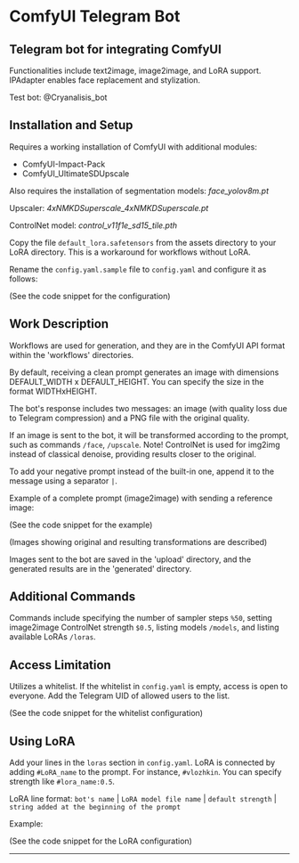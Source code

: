 # ComfyUI Telegram Bot

## Telegram bot for integrating ComfyUI

Functionalities include text2image, image2image, and LoRA support. IPAdapter enables face replacement and stylization.

Test bot: @Cryanalisis_bot

## Installation and Setup

Requires a working installation of ComfyUI with additional modules:

- ComfyUI-Impact-Pack
- ComfyUI_UltimateSDUpscale

Also requires the installation of segmentation models: *face_yolov8m.pt*

Upscaler: *4xNMKDSuperscale_4xNMKDSuperscale.pt*

ControlNet model: *control_v11f1e_sd15_tile.pth*

Copy the file `default_lora.safetensors` from the assets directory to your LoRA directory. This is a workaround for workflows without LoRA.

Rename the `config.yaml.sample` file to `config.yaml` and configure it as follows:

(See the code snippet for the configuration)

## Work Description

Workflows are used for generation, and they are in the ComfyUI API format within the 'workflows' directories.

By default, receiving a clean prompt generates an image with dimensions DEFAULT_WIDTH x DEFAULT_HEIGHT. You can specify the size in the format WIDTHxHEIGHT.

The bot's response includes two messages: an image (with quality loss due to Telegram compression) and a PNG file with the original quality.

If an image is sent to the bot, it will be transformed according to the prompt, such as commands `/face`, `/upscale`. Note! ControlNet is used for img2img instead of classical denoise, providing results closer to the original.

To add your negative prompt instead of the built-in one, append it to the message using a separator `|`.

Example of a complete prompt (image2image) with sending a reference image:

(See the code snippet for the example)

(Images showing original and resulting transformations are described)

Images sent to the bot are saved in the 'upload' directory, and the generated results are in the 'generated' directory.

## Additional Commands

Commands include specifying the number of sampler steps `%50`, setting image2image ControlNet strength `$0.5`, listing models `/models`, and listing available LoRAs `/loras`.

## Access Limitation

Utilizes a whitelist. If the whitelist in `config.yaml` is empty, access is open to everyone. Add the Telegram UID of allowed users to the list.

(See the code snippet for the whitelist configuration)

## Using LoRA

Add your lines in the `loras` section in `config.yaml`. LoRA is connected by adding `#LoRA_name` to the prompt. For instance, `#vlozhkin`. You can specify strength like `#lora_name:0.5`.

LoRA line format: `bot's name` | `LoRA model file name` | `default strength` | `string added at the beginning of the prompt`

Example:

(See the code snippet for the LoRA configuration)

---
